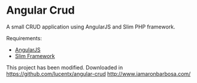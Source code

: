 Angular Crud
======================

A small CRUD application using AngularJS and Slim PHP framework.

Requirements:
  * <a href="http://angularjs.org/">AngularJS</a>
  * <a href="http://www.slimframework.com/">Slim Framework</a>
  
 This project has been modified. Downloaded in https://github.com/lucentx/angular-crud
  http://www.iamaronbarbosa.com/